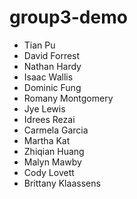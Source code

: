 group3-demo
===========
 * Tian Pu
 * David Forrest
 * Nathan Hardy
 * Isaac Wallis
 * Dominic Fung
 * Romany Montgomery
 * Jye Lewis
 * Idrees Rezai
 * Carmela Garcia
 * Martha Kat
 * Zhiqian Huang
 * Malyn Mawby
 * Cody Lovett
 * Brittany Klaassens

